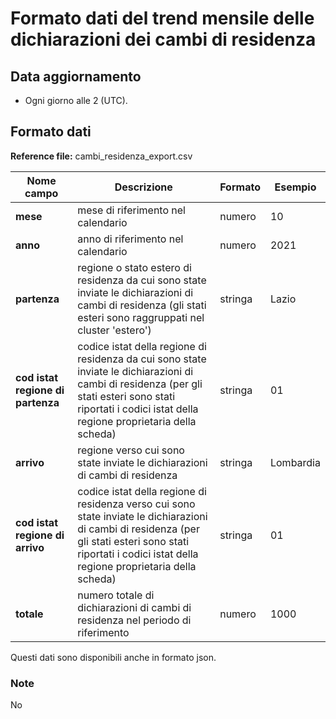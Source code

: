 # Formato dati del trend mensile delle dichiarazioni dei cambi di residenza

## Data aggiornamento
- Ogni giorno alle 2 (UTC). 

## Formato dati

**Reference file:** cambi_residenza_export.csv<br>

| Nome campo                  | Descrizione                       | Formato                       | Esempio             |
|-----------------------------|-----------------------------------|-------------------------------|---------------------|
| **mese**       | mese di riferimento nel calendario              | numero                   | 10       |
| **anno**  | anno di riferimento nel calendario  |   numero     |        2021         |
| **partenza**      | regione o stato estero di residenza da cui sono state inviate le dichiarazioni di cambi di residenza (gli stati esteri sono raggruppati nel cluster 'estero') |   stringa | Lazio  |
| **cod istat regione di partenza**      | codice istat della regione di residenza da cui sono state inviate le dichiarazioni di cambi di residenza (per gli stati esteri sono stati riportati i codici istat della regione proprietaria della scheda) |   stringa | 01  |
| **arrivo**      | regione verso cui sono state inviate le dichiarazioni di cambi di residenza| stringa             | Lombardia   |
| **cod istat regione di arrivo**      | codice istat della regione di residenza verso cui sono state inviate le dichiarazioni di cambi di residenza (per gli stati esteri sono stati riportati i codici istat della regione proprietaria della scheda) |   stringa | 01  |
| **totale**      | numero totale di dichiarazioni di cambi di residenza nel periodo di riferimento| numero             | 1000   |

Questi dati sono disponibili anche in formato json.

### Note
No